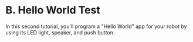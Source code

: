 # B. Hello World Test

In this second tutorial, you'll program a "Hello World" app for your robot by using its LED light, speaker, and push button.



